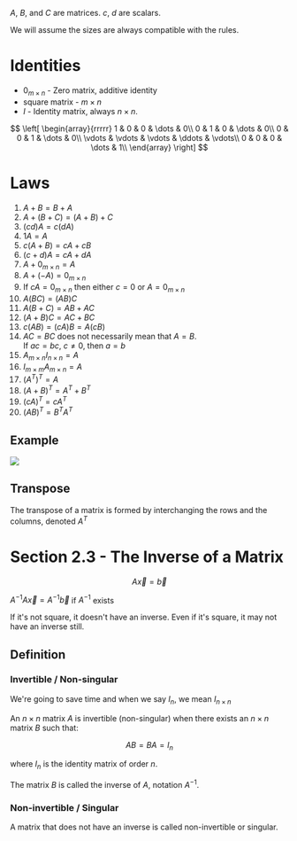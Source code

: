 $A$, $B$, and $C$ are matrices. $c$, $d$ are scalars.

We will assume the sizes are always compatible with the rules.

# Identities

-   $0_{m\times n}$ - Zero matrix, additive identity
-   square matrix - $m \times n$
-   $I$ - Identity matrix, always $n\times n$.

$$
\left[
\begin{array}{rrrrr}
1 & 0 & 0 & \dots & 0\\
0 & 1 & 0 & \dots & 0\\
0 & 0 & 1 & \dots & 0\\
\vdots & \vdots & \vdots & \ddots & \vdots\\
0 & 0 & 0 & \dots & 1\\
\end{array}
\right]
$$

# Laws

1.  $A+B=B+A$
2.  $A+(B+C)=(A+B)+C$
3.  $(c d)A=c(d A)$
4.  $1 A=A$
5.  $c(A+B)=c A+c B$
6.  $(c+d) A=c A+d A$
7.  $A+0_{m \times n}=A$
8.  $A+(-A)=0_{m \times n}$
9.  If $cA = 0_{m \times n}$ then either $c=0$ or $A=0_{m\times n}$
10. $A(B C)=(A B) C$
11. $A(B+C)=A B+A C$
12. $(A+B) C=A C+B C$
13. $c(A B)=(c A) B=A(c B)$
14. $A C=B C$ does not necessarily mean that $A=B$.\
    If $a c=b c$, $c \neq 0$, then $a=b$
15. $A_{m\times n} I_{n \times n}=A$
16. $I_{m \times m} A_{m \times n }=A$
17. $\left(A^{T}\right)^{T}=A$
18. $(A+B)^{T}=A^{T}+B^{T}$
19. $(c A)^{T}=c A^{T}$
20. $(A B)^{T}=B^{T} A^{T}$

## Example

![](!imgdir/f45c62d2e7880a35b484b792b793e1b4a53f764e.png)

## Transpose

The transpose of a matrix is formed by interchanging the rows and the
columns, denoted $A^T$

# Section 2.3 - The Inverse of a Matrix

$$
A\vec{x} = \vec{b}
$$

$A^{-1} A \vec{x} = A^{-1} \vec{b}$ if $A^{-1}$ exists

If it's not square, it doesn't have an inverse. Even if it's square, it
may not have an inverse still.

## Definition

### Invertible / Non-singular

We're going to save time and when we say $I_n$, we mean $I_{n\times n}$

An $n\times n$ matrix $A$ is invertible (non-singular) when there exists
an $n\times n$ matrix $B$ such that:

$$
AB = BA = I_n
$$

where $I_n$ is the identity matrix of order $n$.

The matrix $B$ is called the inverse of $A$, notation $A^{-1}$.

### Non-invertible / Singular

A matrix that does not have an inverse is called non-invertible or
singular.
